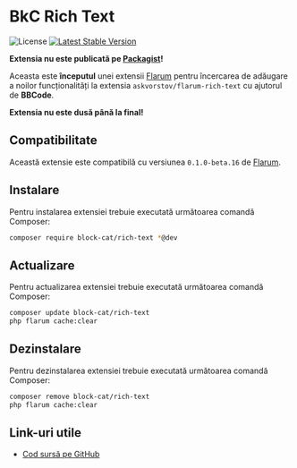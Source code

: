 # BkC Rich Text

![License](https://img.shields.io/badge/license-MIT-blue.svg) [![Latest Stable Version](https://img.shields.io/packagist/v/block-cat/rich-text.svg)](https://packagist.org/packages/block-cat/rich-text)

**Extensia nu este publicată pe [Packagist](https://packagist.org/)!**

Aceasta este **începutul** unei extensii [Flarum](https://flarum.org/) pentru încercarea de adăugare a noilor funcționalități la extensia `askvorstov/flarum-rich-text` cu ajutorul de **BBCode**.

**Extensia nu este dusă până la final!**

## Compatibilitate

Această extensie este compatibilă cu versiunea `0.1.0-beta.16` de [Flarum](https://flarum.org/).

## Instalare

Pentru instalarea extensiei trebuie executată următoarea comandă Composer:

```sh
composer require block-cat/rich-text *@dev
```

## Actualizare

Pentru actualizarea extensiei trebuie executată următoarea comandă Composer:

```sh
composer update block-cat/rich-text
php flarum cache:clear
```

## Dezinstalare

Pentru dezinstalarea extensiei trebuie executată următoarea comandă Composer:

```sh
composer remove block-cat/rich-text
php flarum cache:clear
```

## Link-uri utile

- [Cod sursă pe GitHub](https://github.com/block-cat/rich-text)
